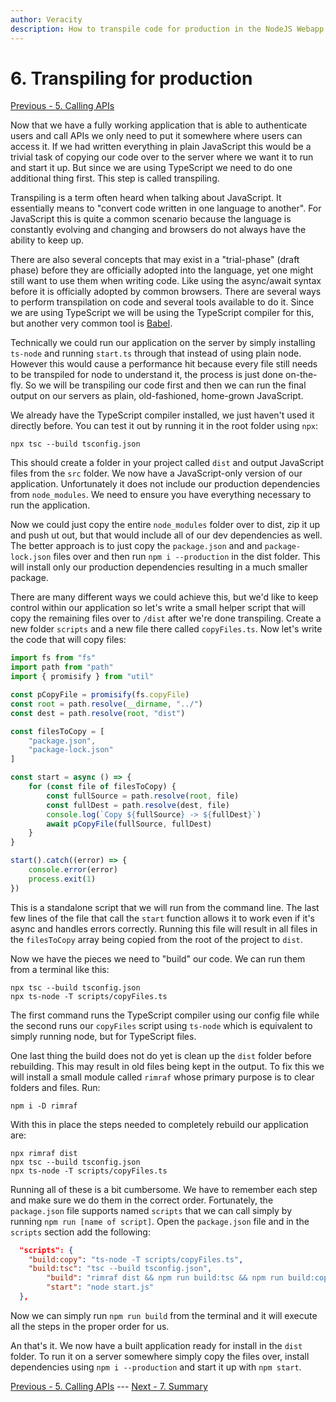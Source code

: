 ```yaml
---
author: Veracity
description: How to transpile code for production in the NodeJS Webapp tutorial.
---
```


# 6. Transpiling for production
[Previous - 5. Calling APIs](5-calling-apis.md)

Now that we have a fully working application that is able to authenticate users and call APIs we only need to put it somewhere where users can access it. If we had written everything in plain JavaScript this would be a trivial task of copying our code over to the server where we want it to run and start it up. But since we are using TypeScript we need to do one additional thing first. This step is called transpiling.

Transpiling is a term often heard when talking about JavaScript. It essentially means to "convert code written in one language to another". For JavaScript this is quite a common scenario because the language is constantly evolving and changing and browsers do not always have the ability to keep up. 

There are also several concepts that may exist in a "trial-phase" (draft phase) before they are officially adopted into the language, yet one might still want to use them when writing code. Like using the async/await syntax before it is officially adopted by common browsers. There are several ways to perform transpilation on code and several tools available to do it. Since we are using TypeScript we will be using the TypeScript compiler for this, but another very common tool is [Babel](https://babeljs.io/).

Technically we could run our application on the server by simply installing `ts-node` and running `start.ts` through that instead of using plain node. However this would cause a performance hit because every file still needs to be transpiled for node to understand it, the process is just done on-the-fly. So we will be transpiling our code first and then we can run the final output on our servers as plain, old-fashioned, home-grown JavaScript.

We already have the TypeScript compiler installed, we just haven't used it directly before. You can test it out by running it in the root folder using `npx`:

```
npx tsc --build tsconfig.json
```

This should create a folder in your project called `dist` and output JavaScript files from the `src` folder. We now have a JavaScript-only version of our application. Unfortunately it does not include our production dependencies from `node_modules`. We need to ensure you have everything necessary to run the application.

Now we could just copy the entire `node_modules` folder over to dist, zip it up and push ut out, but that would include all of our dev dependencies as well. The better approach is to just copy the `package.json` and and `package-lock.json` files over and then run `npm i --production` in the dist folder. This will install only our production dependencies resulting in a much smaller package.

There are many different ways we could achieve this, but we'd like to keep control within our application so let's write a small helper script that will copy the remaining files over to `/dist` after we're done transpiling. Create a new folder `scripts` and a new file there called `copyFiles.ts`. Now let's write the code that will copy files:

```typescript
import fs from "fs"
import path from "path"
import { promisify } from "util"

const pCopyFile = promisify(fs.copyFile)
const root = path.resolve(__dirname, "../")
const dest = path.resolve(root, "dist")

const filesToCopy = [
	"package.json",
	"package-lock.json"
]

const start = async () => {
	for (const file of filesToCopy) {
		const fullSource = path.resolve(root, file)
		const fullDest = path.resolve(dest, file)
		console.log(`Copy ${fullSource} -> ${fullDest}`)
		await pCopyFile(fullSource, fullDest)
	}
}

start().catch((error) => {
	console.error(error)
	process.exit(1)
})
```

This is a standalone script that we will run from the command line. The last few lines of the file that call the `start` function allows it to work even if it's async and handles errors correctly. Running this file will result in all files in the `filesToCopy` array being copied from the root of the project to `dist`.

Now we have the pieces we need to "build" our code. We can run them from a terminal like this:
```
npx tsc --build tsconfig.json
npx ts-node -T scripts/copyFiles.ts
```

The first command runs the TypeScript compiler using our config file while the second runs our `copyFiles` script using `ts-node` which is equivalent to simply running node, but for TypeScript files.

One last thing the build does not do yet is clean up the `dist` folder before rebuilding. This may result in old files being kept in the output. To fix this we will install a small module called `rimraf` whose primary purpose is to clear folders and files. Run:
```
npm i -D rimraf
```

With this in place the steps needed to completely rebuild our application are:
```
npx rimraf dist
npx tsc --build tsconfig.json
npx ts-node -T scripts/copyFiles.ts
```

Running all of these is a bit cumbersome. We have to remember each step and make sure we do them in the correct order. Fortunately, the `package.json` file supports named `scripts` that we can call simply by running `npm run [name of script]`. Open the `package.json` file and in the `scripts` section add the following:
```json
  "scripts": {
    "build:copy": "ts-node -T scripts/copyFiles.ts",
    "build:tsc": "tsc --build tsconfig.json",
		"build": "rimraf dist && npm run build:tsc && npm run build:copy",
		"start": "node start.js"
  },
```

Now we can simply run `npm run build` from the terminal and it will execute all the steps in the proper order for us.

An that's it. We now have a built application ready for install in the `dist` folder. To run it on a server somewhere simply copy the files over, install dependencies using `npm i --production` and start it up with `npm start`.

[Previous - 5. Calling APIs](4-calling-apis.md) --- [Next - 7. Summary](7-summary.md)